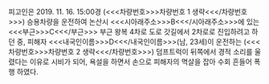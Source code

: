 피고인은 2019. 11. 16. 15:00경 (<<<차량번호>>>차량번호 1 생략<<</차량번호>>>) 승용차량을 운전하여 논산시 <<<시아래주소>>>B<<</시아래주소>>>에 있는 <<<부근>>>C<<</부근>>> 부근 왕복 4차로 도로 갓길에서 2차로로 진입하려고 하던 중, 피해자 <<<내국인이름>>>D<<</내국인이름>>>(남, 23세)이 운전하는 (<<<차량번호>>>차량번호 2 생략<<</차량번호>>>) 덤프트럭이 뒤쪽에서 경적 소리를 울렸다는 이유로 시비가 되어, 욕설을 하면서 손으로 피해자의 멱살을 잡아 수회 흔들어 폭행 하였다.